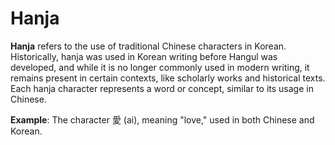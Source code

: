 
# Hanja

**Hanja** refers to the use of traditional Chinese characters in Korean. Historically, hanja was used in Korean writing before Hangul was developed, 
and while it is no longer commonly used in modern writing, it remains present in certain contexts, like scholarly works and historical texts. 
Each hanja character represents a word or concept, similar to its usage in Chinese.

**Example**: The character 愛 (ai), meaning "love," used in both Chinese and Korean.
